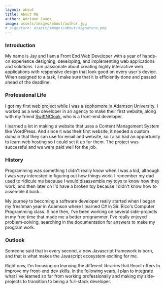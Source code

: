 ```yaml
---
layout: about
title: About Me
author: Adriane James
image: assets/images/about/author.jpg
# signature: assets/images/about/signature.png
---
```


### Introduction

My name is Jay and I am a Front End Web Developer with a year of hands-on experience designing, developing, and implementing web applications and solutions. I am passionate about creating highly interactive web applications with responsive design that look good on every user's device. When assigned to a task, I make sure that it is efficiently done and passed ahead of the deadline.

### Professional Life

I got my first web project while I was a sophomore in Adamson University. I worked as a web developer in an agency to make their first website, along with my friend [SwiftNCloak](https://github.com/SwiftNCloak), who is a front-end developer.

I learned a lot in making a website that uses a Content Management System like WordPress. And since it was their first website, it needed a custom domain that they can use for email and website, so I also had an opportunity to learn web hosting so I could set it up for them. The project was successful and we were paid well for the job.

### History

Programming was something I didn't really know when I was a kid, although I was very interested in figuring out how things work. I remember my dad used to ridicule me because I would disassemble my toys to know how they work, and then later on I'd have a broken toy because I didn't know how to assemble it back.

My journey to becoming a software developer really started when I began my freshman year in Adamson where I learned C# in Sir. Rico's Computer Programming class. Since then, I've been working on several side-projects in my free time that made me a better programmer. I've really enjoyed problem-solving, searching in the documentation for answers to make my program work.

### Outlook

Someone said that in every second, a new Javascript framework is born, and that is what makes the Javascript ecosystem exciting for me.

Right now, I'm focusing on learning the different libraries that React offers to improve my front-end dev skills. In the following years, I plan to integrate what I've learned so far from working professionally and making my side-projects to transition to being a full-stack developer.
